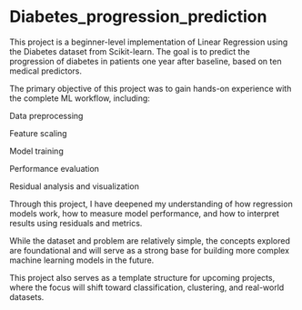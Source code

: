# Diabetes_progression_prediction
This project is a beginner-level implementation of Linear Regression using the Diabetes dataset from Scikit-learn. The goal is to predict the progression of diabetes in patients one year after baseline, based on ten medical predictors.

The primary objective of this project was to gain hands-on experience with the complete ML workflow, including:

Data preprocessing

Feature scaling

Model training

Performance evaluation

Residual analysis and visualization

Through this project, I have deepened my understanding of how regression models work, how to measure model performance, and how to interpret results using residuals and metrics.

While the dataset and problem are relatively simple, the concepts explored are foundational and will serve as a strong base for building more complex machine learning models in the future.

This project also serves as a template structure for upcoming projects, where the focus will shift toward classification, clustering, and real-world datasets.
